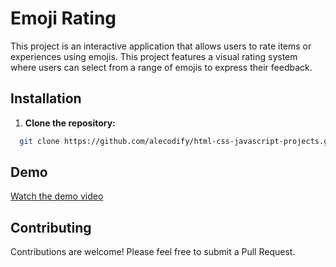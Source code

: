 # Emoji Rating

This project is an interactive application that allows users to rate items or experiences using emojis. This project features a visual rating system where users can select from a range of emojis to express their feedback.

## Installation

1. **Clone the repository:**
```bash
  git clone https://github.com/alecodify/html-css-javascript-projects.git
```

## Demo
[Watch the demo video](https://github.com/user-attachments/assets/8c3af5b9-d830-4e96-9f98-b9c311ca6542)

## Contributing
Contributions are welcome! Please feel free to submit a Pull Request.